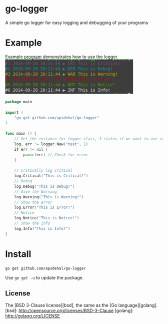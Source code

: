 # go-logger

A simple go logger for easy logging and debugging of your programs

# Example

Example [program](examples/example.go) demonstrates how to use the logger.
[![Example Output](examples/example.png)](examples/example.go)

```go
package main

import (
	"go get github.com/apsdehal/go-logger"
)

func main () {
	// Get the instance for logger class, 1 states if we want to use coloring
	log, err := logger.New("test", 1)
	if err != nil {
		panic(err) // Check for error
	}

	// Critically log critical
	log.Critical("This is Critical!")
	// Debug
	log.Debug("This is Debug!")
	// Give the Warning
	log.Warning("This is Warning!")
	// Show the error
	log.Error("This is Error!")
	// Notice
	log.Notice("This is Notice!")
	// Show the info
	log.Info("This is Info!")
}
```

# Install

`go get github.com/apsdehal/go-logger`

Use `go get -u` to update the package.

## License

The [BSD 3-Clause license][bsd], the same as the [Go language][golang].
[bsd]: http://opensource.org/licenses/BSD-3-Clause
[golang]: http://golang.org/LICENSE